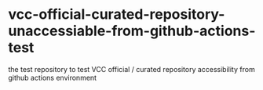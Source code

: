 # vcc-official-curated-repository-unaccessiable-from-github-actions-test
the test repository to test VCC official / curated repository accessibility from github actions environment
